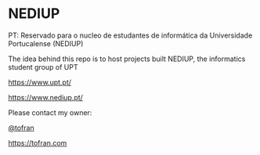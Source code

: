 # NEDIUP
PT: Reservado para o nucleo de estudantes de informática da Universidade Portucalense (NEDIUP)

The idea behind this repo is to host projects built NEDIUP, the informatics student group of UPT

https://www.upt.pt/

https://www.nediup.pt/


Please contact my owner:

[@tofran](https://github.com/tofran)

https://tofran.com
